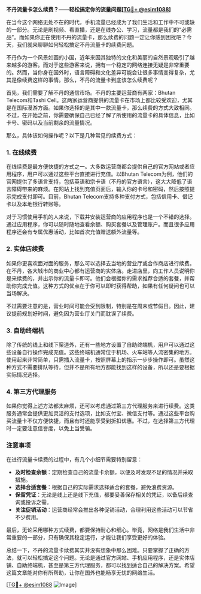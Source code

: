 **不丹流量卡怎么续费？——轻松搞定你的流量问题[[TG💪+ @esim1088](https://t.me/s/esim1088)]**

在当今这个网络无处不在的时代，手机流量已经成为了我们生活和工作中不可或缺的一部分。无论是刷视频、看直播，还是在线办公、学习，流量都是我们的“必需品”。而如果你正在使用不丹的流量卡，那么续费的问题一定让你感到困扰吧？今天，我们就来聊聊如何轻松搞定不丹流量卡的续费问题。

不丹作为一个风景如画的小国，近年来因其独特的文化和美丽的自然景观吸引了越来越多的游客。而对于这些游客来说，拥有一个稳定的网络连接无疑是非常重要的。然而，当你身在国外时，语言障碍和文化差异可能会让很多事情变得复杂，尤其是像续费这样的事情。那么，不丹的流量卡到底该怎么续费呢？

首先，我们需要了解不丹的通信市场。不丹的主要运营商有两家：Bhutan Telecom和Tashi Cell。这两家运营商提供的流量卡在市场上都比较受欢迎，尤其是在国际漫游方面。如果你选择的是其中一款流量卡，那么续费的方式大致相同。不过，在开始之前，你需要确保自己已经了解了所使用的流量卡的具体信息，比如卡号、密码以及当前剩余的流量情况。

那么，具体该如何操作呢？以下是几种常见的续费方式：

### 1. 在线续费

在线续费是最方便快捷的方式之一。大多数运营商都会提供自己的官方网站或者应用程序，用户可以通过这些平台直接进行充值。以Bhutan Telecom为例，他们的官网提供了多语言支持，包括英语和宗卡语（不丹的官方语言），这大大降低了语言障碍带来的麻烦。在网站上找到充值页面后，输入你的卡号和密码，然后按照提示完成支付即可。目前，Bhutan Telecom支持多种支付方式，包括信用卡、借记卡以及本地银行转账等。

对于习惯使用手机的人来说，下载并安装运营商的应用程序也是一个不错的选择。通过应用程序，你可以随时随地查看余额、购买套餐以及管理账户。而且很多应用程序还会有专属优惠活动，比如首次充值赠送额外流量等。

### 2. 实体店续费

如果你更喜欢面对面的服务，那么可以选择去当地的营业厅或合作商店进行续费。在不丹，各大城市的商业中心都有运营商的实体店。走进店里，向工作人员说明你是来续费的，并出示你的流量卡即可。他们会根据你的需求推荐合适的套餐，并帮助你完成充值。这种方式的优点在于你可以即时获得帮助，如果有任何疑问也可以当场解决。

不过需要注意的是，营业时间可能会受到限制，特别是在周末或节假日。因此，建议提前规划好时间，避免因为营业厅关门而耽误了续费。

### 3. 自助终端机

除了传统的线上和线下渠道外，还有一些地方设置了自助终端机，用户可以通过这些设备自行操作完成充值。这些终端机通常位于机场、火车站等人流密集的地方。使用起来非常简单，只需插入流量卡，按照屏幕上的指示一步步操作即可。虽然这种方式不需要排队等待，但并不是所有地方都能找到这样的设备，所以还是要根据实际情况选择。

### 4. 第三方代理服务

如果你觉得上述方法都太麻烦，还可以考虑通过第三方代理服务来进行续费。这类服务通常会提供更加灵活的支付选项，比如支付宝、微信支付等。通过这些平台购买流量卡不仅方便快捷，而且有时还能享受到折扣优惠。不过，在选择第三方代理时一定要注意信誉度，以免上当受骗。

### 注意事项

在进行流量卡续费的过程中，有几个小细节需要特别留意：

- **及时检查余额**：定期检查自己的流量卡余额，以便及时发现不足的情况并采取措施。
- **选择合适套餐**：根据自己的实际需求选择适合的套餐，避免浪费资源。
- **保留凭证**：无论是线上还是线下充值，都要妥善保存相关的凭证，以备后续查询或投诉之需。
- **关注促销活动**：运营商经常会推出各种促销活动，合理利用这些活动可以节省不少费用。

最后，无论采用哪种方式续费，都要保持耐心和细心。毕竟，网络是我们生活中非常重要的一部分，只有确保其稳定运行，才能让我们享受更好的体验。

总结一下，不丹的流量卡续费其实并没有想象中那么困难。只要掌握了正确的方法，就可以轻松搞定这个问题。无论是通过官方网站、手机应用程序，还是实体店铺、自助终端机，甚至是第三方代理服务，都可以找到适合自己的解决方案。希望这篇文章能对你有所帮助，让你在国外也能畅享无忧的网络生活。

[[TG💪+ @esim1088](https://t.me/s/esim1088) ![Image](https://i.postimg.cc/4NQfJmqS/Snipaste-2025-05-13-00-14-12.png)]